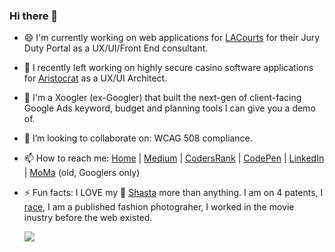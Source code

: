 ### Hi there 👋

<!--
**CodePosse/codeposse** is a ✨ _special_ ✨ repository because its `README.md` (this file) appears on your GitHub profile.

Here are some ideas to get you started:
- 🤔 I’m looking for help with ...
- 🌱 I’m currently learning ...
- 😄 Pronouns: ...
-->
- 😄 I'm currently working on web applications for [LACourts] for their Jury Duty Portal as a UX/UI/Front End consultant.
- 🔭 I recently left working on highly secure casino software applications for [Aristocrat] as a UX/UI Architect.
- 🤔 I'm a Xoogler (ex-Googler) that built the next-gen of client-facing Google Ads keyword, budget and planning tools I can give you a demo of.
- 👯 I’m looking to collaborate on: WCAG 508 compliance.
- 📫 How to reach me: [Home] | [Medium] | [CodersRank] | [CodePen] | [LinkedIn] | [MoMa] (old, Googlers only)
- ⚡ Fun facts: I LOVE my :wolf: [Shasta] more than anything. I am on 4 patents, I [race], I am a published fashion photograher, I worked in the movie inustry before the web existed. 


  <a href="https://profile.codersrank.io/user/codeposse" target="_blank">
    <img src="https://cr-ss-service.azurewebsites.net/api/ScreenShot?widget=summary&username=codeposse&badges=3&show-avatar=false&style=--header-bg-color:%23000;--border-radius:10px"/>
  </a>


[LACourts]:<https://www.lacourt.org/division/jury/Jury.aspx>
[Home]: <http://www.ItsSoBig.com/>
[Shasta]: <https://www.instagram.com/pup90210/>
[Medium]: <https://timhunold.medium.com/>
[CodersRank]: <https://profile.codersrank.io/user/codeposse>
[LinkedIn]: <https://www.linkedin.com/in/itssobig/>
[CodePen]: <https://codepen.io/codeposse>
[MoMa]: <https://moma.corp.google.com/person/hunold>
[TA Digital]: <https://www.tadigital.com/search?keys=hunold>
[race]: <https://www.scca.com/beverlyhills>
[Aristocrat]: <https://www.aristocrat.com>
